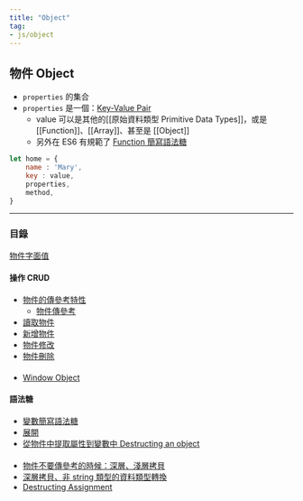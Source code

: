 ```yaml
---
title: "Object"
tag: 
- js/object
---
```

## 物件 Object
- `properties` 的集合
- `properties` 是一個：[Key-Value Pair](Key-Value%20Pair.md) 
	- value 可以是其他的[[原始資料類型 Primitive Data Types]]，或是 [[Function]]、[[Array]]、甚至是 [[Object]]
	- 另外在 ES6 有規範了 [Function 簡寫語法糖](Function%20簡寫語法糖.md)


```js
let home = {
	name : 'Mary',
	key : value,
	properties,
	method,
}
```

---

### 目錄
[物件字面值](物件字面值.md)
#### 操作 CRUD
- [物件的傳參考特性](物件的傳參考特性.md)
	- [物件傳參考](物件傳參考.md)
- [讀取物件](讀取物件.md)
- [新增物件](新增物件.md)
- [物件修改](物件修改.md)
- [物件刪除](物件刪除.md)

#### 
- [Window Object](Window%20Object.md)

#### 語法糖
- [變數簡寫語法糖](變數簡寫語法糖.md)
- [展開](展開.md)
- [從物件中提取屬性到變數中 Destructing an object](從物件中提取屬性到變數中%20Destructing%20an%20object.md)

####
- [物件不要傳參考的時候：深層、淺層拷貝](物件不要傳參考的時候：深層、淺層拷貝.md)
- [深層拷貝、非 string 類型的資料類型轉換](深層拷貝、非%20string%20類型的資料類型轉換.md)
- [Destructing Assignment](Destructing%20Assignment.md)